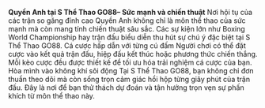 **Quyền Anh tại S Thể Thao GO88– Sức mạnh và chiến thuật**
Nơi hội tụ của các trận so găng đỉnh cao
Quyền Anh không chỉ là môn thể thao của sức mạnh mà còn mang tính chiến thuật sâu sắc. Các sự kiện lớn như Boxing World Championship hay trận đấu biểu diễn thu hút sự chú ý đặc biệt tại S Thể Thao GO88.
Cá cược hấp dẫn với từng cú đấm
Người chơi có thể đặt cược vào kết quả trận đấu, hiệp đấu kết thúc hoặc phương thức chiến thắng. Mỗi kèo cược đều được thiết kế để tối ưu hóa trải nghiệm cá cược của bạn.
Hòa mình vào không khí sôi động
Tại S Thể Thao GO88, bạn không chỉ đơn thuần theo dõi mà còn sống trọn cảm giác hồi hộp từng giây phút của trận đấu. Đây là nơi để bạn thử thách dự đoán và tận hưởng trọn vẹn sự phấn khích từ môn thể thao này.
